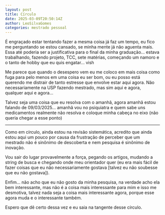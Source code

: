 ```yaml
---
layout: post
title: Círculo
date: 2025-03-09T20:50:14Z
author: LeoSilvaGomes
categories: mestrado pessoal
---
```


É engraçado estar tentando fazer a mesma coisa já faz um tempo, eu fico me perguntando se estou cansado, se minha mente já não aguenta mais. Essa até poderia ser a justificativa para o final da minha graduação... estava trabalhando, fazendo projeto, TCC, sete matérias, começando um namoro e o tanto de hobby que eu quis engatar... vish

Me parece que quando o desespero vem eu me coloco em mais coisa como fuga para pelo menos em uma coisa eu ser bom, ou eu posso está querendo me distrair de tanto estresse que envolve estar aqui agora. Não necessariamente na USP fazendo mestrado, mas sim aqui e agora, qualquer aqui e agora...

Talvez seja uma coisa que eu resolva com o amanhã, agora amanhã estou falando de 09/03/2025... amanhã vou no psiquiatra e quem sabe uns medicamentos realmente não resolva e coloque minha cabeça no eixo (não queria chegar a esse ponto)

---

Como em círculo, ainda estou na revisão sistemática, acredito que ainda estou aqui um pouco por causa da frustração de perceber que um mestrado não é sinônimo de descoberta e nem pesquisa é sinônimo de inovação.

Vou sair do lugar provavelmente a força, pegando os artigos, mudando a string de busca e chegando onde meu orientador quer (eu era mais fácil de fazer coisas que eu não necessariamente gostava [talvez eu não soubesse que eu não gostava]).

Enfim... não acho que eu não gosto da minha pesquisa, na verdade acho ela bem interessante, mas não é a coisa mais interessante para mim e isso me desmotiva, talvez nada seja a coisa mais interessante agora, porque esse agora muda e o interessante também.

Espero que dê certo dessa vez e eu saia na tangente desse círculo.
